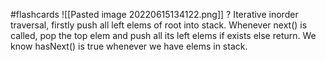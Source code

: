 #flashcards 
![[Pasted image 20220615134122.png]]
?
Iterative inorder traversal, firstly push all left elems of root into stack. Whenever next() is called, pop the top elem and push all its left elems if exists else return. We know hasNext() is true whenever we have elems in stack.
